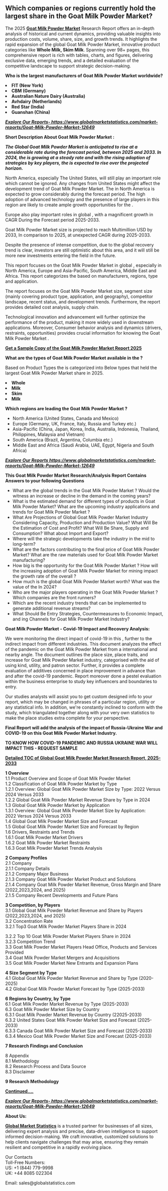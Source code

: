 <h2>Which companies or regions currently hold the largest  share in the Goat Milk Powder Market?</h2><p>The 2025 <strong><a href="https://www.globalmarketstatistics.com/market-reports/Goat-Milk-Powder-Market-12649">Goat Milk Powder Market</a></strong> Research Report offers an in-depth analysis of historical and current dynamics, providing valuable insights into production costs, volume, share, size, and growth trends. It highlights the rapid expansion of the global Goat Milk Powder Market, innovative product categories like <strong>Whole Milk, Skim Milk</strong>. Spanning over 98+ pages, this comprehensive report is rich with tables, charts, and figures, delivering exclusive data, emerging trends, and a detailed evaluation of the competitive landscape to support strategic decision-making.</p><p><strong>Who is the largest manufacturers of Goat Milk Powder Market worldwide?</strong></p><p><strong><li>FIT (New York)<li>CBM (Germany)<li>Australian Nature Dairy (Australia)<li>Avhdairy (Netherlands)<li>Red Star (India)<li>Guanshan (China)</strong></p><p><strong><em><a href="https://www.globalmarketstatistics.com/market-reports/Goat-Milk-Powder-Market-12649">Explore Our Reports-&nbsp;https://www.globalmarketstatistics.com/market-reports/Goat-Milk-Powder-Market-12649</a></em></strong></p><p><strong>Short Description About Goat Milk Powder Market :</strong></p><p><strong><em>The Global Goat Milk Powder Market is anticipated to rise at a considerable rate during the forecast period, between 2025 and 2033. In 2024, the is growing at a steady rate and with the rising adoption of strategies by key players, the is expected to rise over the projected horizon.</em></strong></p><p>North America, especially The United States, will still play an important role which cannot be ignored. Any changes from United States might affect the development trend of Goat Milk Powder Market. The in North America is expected to grow considerably during the forecast period. The high adoption of advanced technology and the presence of large players in this region are likely to create ample growth opportunities for the .</p><p>Europe also play important roles in global , with a magnificent growth in CAGR During the Forecast period 2025-2033.</p><p>Goat Milk Powder Market size is projected to reach Multimillion USD by 2033, In comparison to 2025, at unexpected CAGR during 2025-2033.</p><p>Despite the presence of intense competition, due to the global recovery trend is clear, investors are still optimistic about this area, and it will still be more new investments entering the field in the future.</p><p>This report focuses on the Goat Milk Powder Market in global , especially in North America, Europe and Asia-Pacific, South America, Middle East and Africa. This report categorizes the based on manufacturers, regions, type and application.</p><p>The report focuses on the Goat Milk Powder Market size, segment size (mainly covering product type, application, and geography), competitor landscape, recent status, and development trends. Furthermore, the report provides detailed cost analysis, supply chain.</p><p>Technological innovation and advancement will further optimize the performance of the product, making it more widely used in downstream applications. Moreover, Consumer behavior analysis and dynamics (drivers, restraints, opportunities) provides crucial information for knowing the Goat Milk Powder Market .</p><p><strong><a href="https://www.globalmarketstatistics.com/market-reports/Goat-Milk-Powder-Market-12649">Get a Sample Copy of the Goat Milk Powder Market Report 2025</a></strong></p><p><strong>What are the types of Goat Milk Powder Market available in the ?</strong></p><p>Based on Product Types the is categorized into Below types that held the largest Goat Milk Powder Market share in 2025.</p><p><strong><li>Whole<li>Milk<li>Skim<li>Milk</strong></p><p><strong>Which regions are leading the Goat Milk Powder Market ?</strong></p><ul><li>North America (United States, Canada and Mexico)</li><li>Europe (Germany, UK, France, Italy, Russia and Turkey etc.)</li><li>Asia-Pacific (China, Japan, Korea, India, Australia, Indonesia, Thailand, Philippines, Malaysia and Vietnam)</li><li>South America (Brazil, Argentina, Columbia etc.)</li><li>Middle East and Africa (Saudi Arabia, UAE, Egypt, Nigeria and South Africa)</li></ul><p><strong><em><a href="https://www.globalmarketstatistics.com/market-reports/Goat-Milk-Powder-Market-12649">Explore Our Reports https://www.globalmarketstatistics.com/market-reports/Goat-Milk-Powder-Market-12649</a></em></strong></p><p><strong>This Goat Milk Powder Market Research/Analysis Report Contains Answers to your following Questions</strong></p><ul><li>What are the global trends in the Goat Milk Powder Market ? Would the witness an increase or decline in the demand in the coming years?</li><li>What is the estimated demand for different types of products in Goat Milk Powder Market? What are the upcoming industry applications and trends for Goat Milk Powder Market ?</li><li>What Are Projections of Global Goat Milk Powder Market Industry Considering Capacity, Production and Production Value? What Will Be the Estimation of Cost and Profit? What Will Be Share, Supply and Consumption? What about Import and Export?</li><li>Where will the strategic developments take the industry in the mid to long-term?</li><li>What are the factors contributing to the final price of Goat Milk Powder Market? What are the raw materials used for Goat Milk Powder Market manufacturing?</li><li>How big is the opportunity for the Goat Milk Powder Market ? How will the increasing adoption of Goat Milk Powder Market for mining impact the growth rate of the overall ?</li><li>How much is the global Goat Milk Powder Market worth? What was the value of the In 2024?</li><li>Who are the major players operating in the Goat Milk Powder Market ? Which companies are the front runners?</li><li>Which are the recent industry trends that can be implemented to generate additional revenue streams?</li><li>What Should Be Entry Strategies, Countermeasures to Economic Impact, and ing Channels for Goat Milk Powder Market Industry?</li></ul><p><strong>Goat Milk Powder Market - Covid-19 Impact and Recovery Analysis:</strong></p><p>We were monitoring the direct impact of covid-19 in this , further to the indirect impact from different industries. This document analyzes the effect of the pandemic on the Goat Milk Powder Market from a international and nearby angle. The document outlines the place size, place traits, and increase for Goat Milk Powder Market industry, categorised with the aid of using kind, utility, and patron sector. Further, it provides a complete evaluation of additives concerned in place improvement in advance than and after the covid-19 pandemic. Report moreover done a pestel evaluation within the business enterprise to study key influencers and boundaries to entry.</p><p>Our studies analysts will assist you to get custom designed info to your report, which may be changed in phrases of a particular region, utility or any statistical info. In addition, we're constantly inclined to conform with the study, which triangulated together along with your very own statistics to make the place studies extra complete for your perspective.</p><p><strong>Final Report will add the analysis of the impact of Russia-Ukraine War and COVID-19 on this Goat Milk Powder Market Industry.</strong></p><p><strong>TO KNOW HOW COVID-19 PANDEMIC AND RUSSIA UKRAINE WAR WILL IMPACT THIS - REQUEST SAMPLE</strong></p><p><strong><a href="https://www.globalmarketstatistics.com/market-reports/Goat-Milk-Powder-Market-12649">Detailed TOC of Global Goat Milk Powder Market Research Report, 2025-2033</a></strong></p><p><strong>1 Overview</strong><br /> 1.1 Product Overview and Scope of Goat Milk Powder Market<br /> 1.2 Classification of Goat Milk Powder Market by Type<br /> 1.2.1 Overview: Global Goat Milk Powder Market Size by Type: 2022 Versus 2024 Versus 2033<br /> 1.2.2 Global Goat Milk Powder Market Revenue Share by Type in 2024<br /> 1.3 Global Goat Milk Powder Market by Application<br /> 1.3.1 Overview: Global Goat Milk Powder Market Size by Application: 2022&nbsp;Versus 2024 Versus 2033<br /> 1.4 Global Goat Milk Powder Market Size and Forecast<br /> 1.5 Global Goat Milk Powder Market Size and Forecast by Region<br /> 1.6 Drivers, Restraints and Trends<br /> 1.6.1 Goat Milk Powder Market Drivers<br /> 1.6.2 Goat Milk Powder Market Restraints<br /> 1.6.3 Goat Milk Powder Market Trends Analysis</p><p><strong>2 Company Profiles</strong><br /> 2.1 Company<br /> 2.1.1 Company Details<br /> 2.1.2 Company Major Business<br /> 2.1.3 Company Goat Milk Powder Market Product and Solutions<br /> 2.1.4 Company Goat Milk Powder Market Revenue, Gross Margin and Share (2022,2023,2024, and 2025)<br /> 2.1.5 Company Recent Developments and Future Plans</p><p><strong>3 Competition, by Players</strong><br /> 3.1 Global Goat Milk Powder Market Revenue and Share by Players (2022,2023,2024, and 2025)<br /> 3.2 Concentration Rate<br /> 3.2.1 Top3 Goat Milk Powder Market Players Share in 2024</p><p>3.2.2 Top 10 Goat Milk Powder Market Players Share in 2024<br /> 3.2.3 Competition Trend<br /> 3.3 Goat Milk Powder Market Players Head Office, Products and Services Provided<br /> 3.4 Goat Milk Powder Market Mergers and Acquisitions<br /> 3.5 Goat Milk Powder Market New Entrants and Expansion Plans</p><p><strong>4 Size Segment by Type</strong><br /> 4.1 Global Goat Milk Powder Market Revenue and Share by Type (2020-2025)<br /> 4.2 Global Goat Milk Powder Market Forecast by Type (2025-2033)</p><p><strong>6 Regions by Country, by Type</strong><br /> 6.1 Goat Milk Powder Market Revenue by Type (2025-2033)<br /> 6.3 Goat Milk Powder Market Size by Country<br /> 6.3.1 Goat Milk Powder Market Revenue by Country (22025-2033)<br /> 6.3.2 United States Goat Milk Powder Market Size and Forecast (2025-2033)<br /> 6.3.3 Canada Goat Milk Powder Market Size and Forecast (2025-2033)<br /> 6.3.4 Mexico Goat Milk Powder Market Size and Forecast (2025-2033)</p><p><strong>7 Research Findings and Conclusion</strong></p><p>8 Appendix<br /> 8.1 Methodology<br /> 8.2 Research Process and Data Source<br /> 8.3 Disclaimer</p><p><strong>9 Research Methodology</strong></p><p><strong><a href="https://www.globalmarketstatistics.com/market-reports/Goat-Milk-Powder-Market-12649">Continued&hellip;.</a></strong></p><p><strong><em><a href="https://www.globalmarketstatistics.com/market-reports/Goat-Milk-Powder-Market-12649">Explore Our Reports-&nbsp;https://www.globalmarketstatistics.com/market-reports/Goat-Milk-Powder-Market-12649</a></em></strong></p><p><strong>About Us:</strong></p><p><strong><a href="https://www.globalmarketstatistics.com/">Global Market Statistics</a></strong> is a trusted partner for businesses of all sizes, delivering expert analysis and precise, data-driven intelligence to support informed decision-making. We craft innovative, customized solutions to help clients navigate challenges that may arise, ensuring they remain resilient and competitive in a rapidly evolving place.</p><p>Our Contacts<br /> Toll-Free Numbers:<br /> US: +1 (844) 779-9998<br /> UK: +44 8085 022304</p><p>Email: sales@globalstatistics.com</p>
